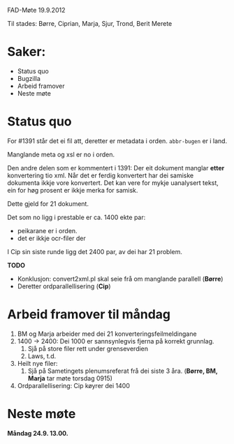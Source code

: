 FAD-Møte 19.9.2012

Til stades: Børre, Ciprian, Marja, Sjur, Trond, Berit Merete

#  Saker:

* Status quo
* Bugzilla
* Arbeid framover
* Neste møte

#  Status quo

For #1391 står det ei fil att, deretter er metadata i orden.
`abbr-bugen` er i land.

Manglande meta og xsl er no i orden.

Den andre delen som er kommentert i 1391: Der eit dokument manglar
**etter** konvertering tio xml.
Når det er ferdig konvertert har dei samiske dokumenta ikkje vore
konvertert. Det kan vere for mykje uanalysert tekst, ein for høg prosent
er ikkje merka for samisk.

Dette gjeld for 21 dokument.

Det som no ligg i prestable er ca. 1400 ekte par:

* peikarane er i orden.
* det er ikkje ocr-filer der

I Cip sin siste runde ligg det 2400 par, av dei har 21 problem.

**TODO**

* Konklusjon: convert2xml.pl skal seie frå om manglande parallell
  (**Børre**)
* Deretter ordparallellisering (**Cip**)

#  Arbeid framover til måndag

1. BM og Marja arbeider med dei 21 konverteringsfeilmeldingane
1. 1400 -> 2400: Dei 1000 er sannsynlegvis fjerna på korrekt grunnlag.
    1. Sjå på store filer rett under grenseverdien
    1. Laws, t.d.
1. Heilt nye filer:
    1. Sjå på Sametingets plenumsreferat frå dei siste 3 åra.
   (**Børre, BM, Marja** tar møte torsdag 0915)
1. Ordparallellisering: Cip køyrer dei 1400

#  Neste møte

**Måndag 24.9. 13.00.**
